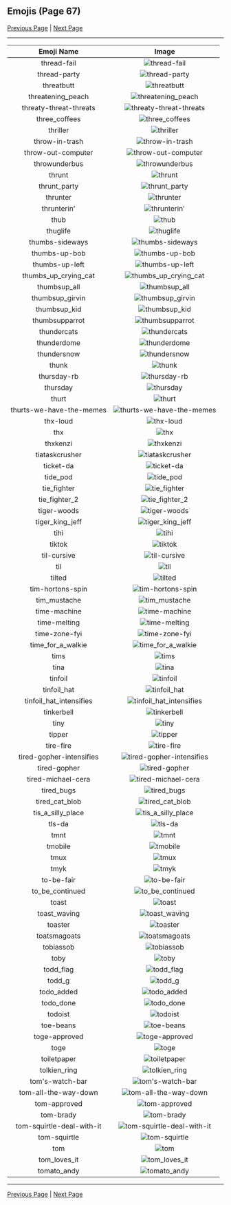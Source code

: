 
## Emojis (Page 67)

[Previous Page](/docs/rc/page-t-0066.md)
  | [Next Page](/docs/rc/page-t-0068.md)

<hr />

|Emoji Name|Image|
| :-: | :-: |
|thread-fail| ![thread-fail](/emojis/rc/thread-fail.png)|
|thread-party| ![thread-party](/emojis/rc/thread-party.gif)|
|threatbutt| ![threatbutt](/emojis/rc/threatbutt.png)|
|threatening_peach| ![threatening_peach](/emojis/rc/threatening_peach.gif)|
|threaty-threat-threats| ![threaty-threat-threats](/emojis/rc/threaty-threat-threats.jpg)|
|three_coffees| ![three_coffees](/emojis/rc/three_coffees.png)|
|thriller| ![thriller](/emojis/rc/thriller.gif)|
|throw-in-trash| ![throw-in-trash](/emojis/rc/throw-in-trash.png)|
|throw-out-computer| ![throw-out-computer](/emojis/rc/throw-out-computer.gif)|
|throwunderbus| ![throwunderbus](/emojis/rc/throwunderbus.png)|
|thrunt| ![thrunt](/emojis/rc/thrunt.png)|
|thrunt_party| ![thrunt_party](/emojis/rc/thrunt_party.gif)|
|thrunter| ![thrunter](/emojis/rc/thrunter.png)|
|thrunterin'| ![thrunterin'](/emojis/rc/thrunterin'.png)|
|thub| ![thub](/emojis/rc/thub.png)|
|thuglife| ![thuglife](/emojis/rc/thuglife.png)|
|thumbs-sideways| ![thumbs-sideways](/emojis/rc/thumbs-sideways.png)|
|thumbs-up-bob| ![thumbs-up-bob](/emojis/rc/thumbs-up-bob.gif)|
|thumbs-up-left| ![thumbs-up-left](/emojis/rc/thumbs-up-left.gif)|
|thumbs_up_crying_cat| ![thumbs_up_crying_cat](/emojis/rc/thumbs_up_crying_cat.png)|
|thumbsup_all| ![thumbsup_all](/emojis/rc/thumbsup_all.png)|
|thumbsup_girvin| ![thumbsup_girvin](/emojis/rc/thumbsup_girvin.png)|
|thumbsup_kid| ![thumbsup_kid](/emojis/rc/thumbsup_kid.gif)|
|thumbsupparrot| ![thumbsupparrot](/emojis/rc/thumbsupparrot.gif)|
|thundercats| ![thundercats](/emojis/rc/thundercats.png)|
|thunderdome| ![thunderdome](/emojis/rc/thunderdome.png)|
|thundersnow| ![thundersnow](/emojis/rc/thundersnow.png)|
|thunk| ![thunk](/emojis/rc/thunk.png)|
|thursday-rb| ![thursday-rb](/emojis/rc/thursday-rb.png)|
|thursday| ![thursday](/emojis/rc/thursday.png)|
|thurt| ![thurt](/emojis/rc/thurt.png)|
|thurts-we-have-the-memes| ![thurts-we-have-the-memes](/emojis/rc/thurts-we-have-the-memes.png)|
|thx-loud| ![thx-loud](/emojis/rc/thx-loud.gif)|
|thx| ![thx](/emojis/rc/thx.gif)|
|thxkenzi| ![thxkenzi](/emojis/rc/thxkenzi.png)|
|tiataskcrusher| ![tiataskcrusher](/emojis/rc/tiataskcrusher.jpg)|
|ticket-da| ![ticket-da](/emojis/rc/ticket-da.png)|
|tide_pod| ![tide_pod](/emojis/rc/tide_pod.jpg)|
|tie_fighter| ![tie_fighter](/emojis/rc/tie_fighter.gif)|
|tie_fighter_2| ![tie_fighter_2](/emojis/rc/tie_fighter_2.png)|
|tiger-woods| ![tiger-woods](/emojis/rc/tiger-woods.png)|
|tiger_king_jeff| ![tiger_king_jeff](/emojis/rc/tiger_king_jeff.png)|
|tihi| ![tihi](/emojis/rc/tihi.png)|
|tiktok| ![tiktok](/emojis/rc/tiktok.png)|
|til-cursive| ![til-cursive](/emojis/rc/til-cursive.png)|
|til| ![til](/emojis/rc/til.gif)|
|tilted| ![tilted](/emojis/rc/tilted.jpg)|
|tim-hortons-spin| ![tim-hortons-spin](/emojis/rc/tim-hortons-spin.gif)|
|tim_mustache| ![tim_mustache](/emojis/rc/tim_mustache.jpg)|
|time-machine| ![time-machine](/emojis/rc/time-machine.jpg)|
|time-melting| ![time-melting](/emojis/rc/time-melting.png)|
|time-zone-fyi| ![time-zone-fyi](/emojis/rc/time-zone-fyi.png)|
|time_for_a_walkie| ![time_for_a_walkie](/emojis/rc/time_for_a_walkie.png)|
|tims| ![tims](/emojis/rc/tims.png)|
|tina| ![tina](/emojis/rc/tina.png)|
|tinfoil| ![tinfoil](/emojis/rc/tinfoil.png)|
|tinfoil_hat| ![tinfoil_hat](/emojis/rc/tinfoil_hat.jpg)|
|tinfoil_hat_intensifies| ![tinfoil_hat_intensifies](/emojis/rc/tinfoil_hat_intensifies.gif)|
|tinkerbell| ![tinkerbell](/emojis/rc/tinkerbell.png)|
|tiny| ![tiny](/emojis/rc/tiny.png)|
|tipper| ![tipper](/emojis/rc/tipper.png)|
|tire-fire| ![tire-fire](/emojis/rc/tire-fire.gif)|
|tired-gopher-intensifies| ![tired-gopher-intensifies](/emojis/rc/tired-gopher-intensifies.gif)|
|tired-gopher| ![tired-gopher](/emojis/rc/tired-gopher.png)|
|tired-michael-cera| ![tired-michael-cera](/emojis/rc/tired-michael-cera.gif)|
|tired_bugs| ![tired_bugs](/emojis/rc/tired_bugs.png)|
|tired_cat_blob| ![tired_cat_blob](/emojis/rc/tired_cat_blob.png)|
|tis_a_silly_place| ![tis_a_silly_place](/emojis/rc/tis_a_silly_place.png)|
|tls-da| ![tls-da](/emojis/rc/tls-da.png)|
|tmnt| ![tmnt](/emojis/rc/tmnt.gif)|
|tmobile| ![tmobile](/emojis/rc/tmobile.png)|
|tmux| ![tmux](/emojis/rc/tmux.png)|
|tmyk| ![tmyk](/emojis/rc/tmyk.jpg)|
|to-be-fair| ![to-be-fair](/emojis/rc/to-be-fair.png)|
|to_be_continued| ![to_be_continued](/emojis/rc/to_be_continued.gif)|
|toast| ![toast](/emojis/rc/toast.png)|
|toast_waving| ![toast_waving](/emojis/rc/toast_waving.gif)|
|toaster| ![toaster](/emojis/rc/toaster.png)|
|toatsmagoats| ![toatsmagoats](/emojis/rc/toatsmagoats.gif)|
|tobiassob| ![tobiassob](/emojis/rc/tobiassob.gif)|
|toby| ![toby](/emojis/rc/toby.png)|
|todd_flag| ![todd_flag](/emojis/rc/todd_flag.png)|
|todd_g| ![todd_g](/emojis/rc/todd_g.jpg)|
|todo_added| ![todo_added](/emojis/rc/todo_added.png)|
|todo_done| ![todo_done](/emojis/rc/todo_done.png)|
|todoist| ![todoist](/emojis/rc/todoist.png)|
|toe-beans| ![toe-beans](/emojis/rc/toe-beans.png)|
|toge-approved| ![toge-approved](/emojis/rc/toge-approved.png)|
|toge| ![toge](/emojis/rc/toge.png)|
|toiletpaper| ![toiletpaper](/emojis/rc/toiletpaper.png)|
|tolkien_ring| ![tolkien_ring](/emojis/rc/tolkien_ring.png)|
|tom's-watch-bar| ![tom's-watch-bar](/emojis/rc/tom's-watch-bar.jpg)|
|tom-all-the-way-down| ![tom-all-the-way-down](/emojis/rc/tom-all-the-way-down.gif)|
|tom-approved| ![tom-approved](/emojis/rc/tom-approved.png)|
|tom-brady| ![tom-brady](/emojis/rc/tom-brady.png)|
|tom-squirtle-deal-with-it| ![tom-squirtle-deal-with-it](/emojis/rc/tom-squirtle-deal-with-it.gif)|
|tom-squirtle| ![tom-squirtle](/emojis/rc/tom-squirtle.gif)|
|tom| ![tom](/emojis/rc/tom.png)|
|tom_loves_it| ![tom_loves_it](/emojis/rc/tom_loves_it.png)|
|tomato_andy| ![tomato_andy](/emojis/rc/tomato_andy.png)|

<hr/>

[Previous Page](/docs/rc/page-t-0066.md)
  | [Next Page](/docs/rc/page-t-0068.md)